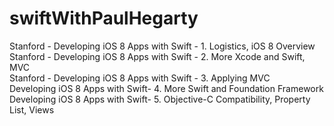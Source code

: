 # swiftWithPaulHegarty
Stanford - Developing iOS 8 Apps with Swift - 1. Logistics, iOS 8 Overview <br>
Stanford - Developing iOS 8 Apps with Swift - 2. More Xcode and Swift, MVC  <br>
Stanford - Developing iOS 8 Apps with Swift - 3. Applying MVC  <br>
Developing iOS 8 Apps with Swift- 4. More Swift and Foundation Framework  <br>
Developing iOS 8 Apps with Swift- 5. Objective-C Compatibility, Property List, Views  <br>
